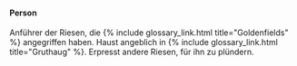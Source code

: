 ---
---
#### Person

Anführer der Riesen, die {% include glossary_link.html title="Goldenfields" %} angegriffen haben. Haust angeblich in {% include glossary_link.html title="Gruthaug" %}.
Erpresst andere Riesen, für ihn zu plündern.